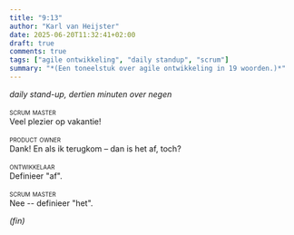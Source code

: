 ```yaml
---
title: "9:13"
author: "Karl van Heijster"
date: 2025-06-20T11:32:41+02:00
draft: true
comments: true
tags: ["agile ontwikkeling", "daily standup", "scrum"]
summary: "*(Een toneelstuk over agile ontwikkeling in 19 woorden.)*"
---
```


<span class="center">*daily stand-up, dertien minuten over negen*</span>


<span style="font-variant:small-caps;">scrum master</span><br> Veel plezier op vakantie!


<span style="font-variant:small-caps;">product owner</span><br> Dank! En als ik terugkom – dan is het af, toch?


<span style="font-variant:small-caps;">ontwikkelaar</span><br> Definieer "af". 


<span style="font-variant:small-caps;">scrum master</span><br> Nee -- definieer "het".
<br>

<span class="center">*(fin)*</span>